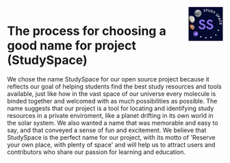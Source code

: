 <img src="img/logo.jpeg" alt="Logo of the project" align="right" width="80px" hight="80px"> 


# The process for choosing a good name for project (StudySpace)


We chose the name StudySpace for our open source project because it
reflects our goal of helping students find the best study resources and tools
available, just like how in the vast space of our universe every molecule is binded together and welcomed with as much possibilities as possible. The name suggests that our project is a tool for locating and
identifying study resources in a private enviroment, like a planet drifting in its own world in the solar system.
We also wanted a name that was memorable and easy to say, and that
conveyed a sense of fun and excitement. We believe that StudySpace is the
perfect name for our project, with its motto of 'Reserve your own place, with plenty of space' and will help us to attract users and contributors who share our passion for learning and education.



